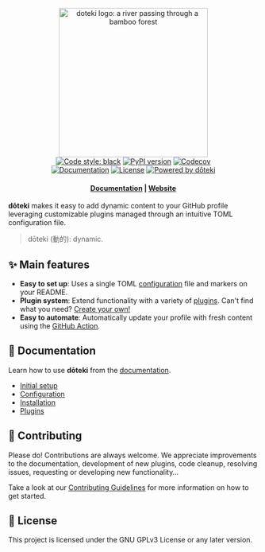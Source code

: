 <p align="center">
    <a href="https://doteki.org/">
        <img src="https://raw.githubusercontent.com/welpo/doteki/main/website/static/img/doteki-logo-text.png" width="300" alt="doteki logo: a river passing through a bamboo forest">
    </a>
    <br>
    <a href="https://github.com/psf/black">
        <img src="https://img.shields.io/badge/code_style-black-000000?style=flat-square&labelColor=202b2d&color=black" alt="Code style: black"></a>
    <a href="https://pypi.org/project/doteki/"><img src="https://img.shields.io/pypi/v/doteki?style=flat-square&labelColor=202b2d&color=5E936C" alt="PyPI version"></a>
    <a href="https://codecov.io/gh/welpo/doteki">
        <img src="https://img.shields.io/codecov/c/gh/welpo/doteki?style=flat-square&logo=codecov&logoColor=white&labelColor=202b2d&color=5E936C" alt="Codecov"></a>
    <br>
    <a href="https://doteki.org/docs">
        <img src="https://img.shields.io/website?url=https%3A%2F%2Fdoteki.org&style=flat-square&label=docs&labelColor=202b2d&color=5E936C" alt="Documentation"></a>
    <a href="https://github.com/welpo/doteki/blob/main/COPYING">
        <img src="https://img.shields.io/github/license/welpo/doteki?style=flat-square&labelColor=202b2d&color=5E936C" alt="License"></a>
    <a href="https://doteki.org">
        <img src="https://img.shields.io/badge/powered_by-d%C5%8Dteki-0?style=flat-square&labelColor=202b2d&color=5E936C" alt="Powered by dōteki"></a>
</p>

<h4 align="center">
  <a href="https://doteki.org/docs">Documentation</a> |
  <a href="https://doteki.org">Website</a>
</h4>

**dōteki** makes it easy to add dynamic content to your GitHub profile leveraging customizable plugins managed through an intuitive TOML configuration file.

> dōteki (動的): dynamic.

## ✨ Main features

- **Easy to set up**: Uses a single TOML [configuration](https://doteki.org/docs/configuration) file and markers on your README.
- **Plugin system**: Extend functionality with a variety of [plugins](https://doteki.org/docs/category/plugins). Can't find what you need? [Create your own!](https://doteki.org/docs/developer-guide/plugin-standard)
- **Easy to automate**: Automatically update your profile with fresh content using the [GitHub Action](https://github.com/welpo/doteki-action).

## 📝 Documentation

Learn how to use **dōteki** from the [documentation](https://doteki.org/docs).

- [Initial setup](https://doteki.org/docs#initial-setup)
- [Configuration](https://doteki.org/docs/configuration)
- [Installation](https://doteki.org/docs/installation)
- [Plugins](https://doteki.org/docs/category/plugins)

## 👥 Contributing

Please do! Contributions are always welcome. We appreciate improvements to the documentation, development of new plugins, code cleanup, resolving issues, requesting or developing new functionality…

Take a look at our [Contributing Guidelines](/CONTRIBUTING.md) for more information on how to get started.

## 📄 License

This project is licensed under the GNU GPLv3 License or any later version.
